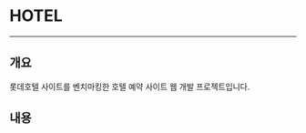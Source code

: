 # HOTEL
-----------------------------------------------
## 개요
롯데호텔 사이트를 벤치마킹한 호텔 예약 사이트 웹 개발 프로젝트입니다.


## 내용
